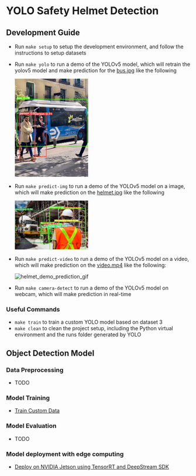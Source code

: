 # YOLO Safety Helmet Detection

## Development Guide
- Run `make setup` to setup the development environment, and follow the instructions to setup datasets
- Run `make yolo` to run a demo of the YOLOv5 model, which will retrain the yolov5 model and make prediction for the [bus.jpg](./src/assets/img/bus.jpg) like the following

  <img src="./docs/bus_prediction.jpg" width="200">

- Run `make predict-img` to run a demo of the YOLOv5 model on a image, which will make prediction on the [helmet.jpg](./src/assets/img/helmet.jpg) like the following

  <img src="./docs/helmet_demo_prediction.jpg" width="200">

- Run `make predict-video` to run a demo of the YOLOv5 model on a video, which will make prediction on the [video.mp4](./src/assets/video/video.mp4) like the following:

    ![helmet_demo_prediction_gif](./docs/helmet_demo_prediction.gif)

- Run `make camera-detect` to run a demo of the YOLOv5 model on webcam, which will make prediction in real-time

### Useful Commands
- `make train` to train a custom YOLO model based on dataset 3
- `make clean` to clean the project setup, including the Python virtual environment and the runs folder generated by YOLO

## Object Detection Model

### Data Preprocessing
- TODO


### Model Training
- [Train Custom Data](https://docs.ultralytics.com/yolov5/tutorials/train_custom_data/)


### Model Evaluation
- TODO


### Model deployment with edge computing
- [Deploy on NVIDIA Jetson using TensorRT and DeepStream SDK](https://docs.ultralytics.com/yolov5/tutorials/running_on_jetson_nano/)



